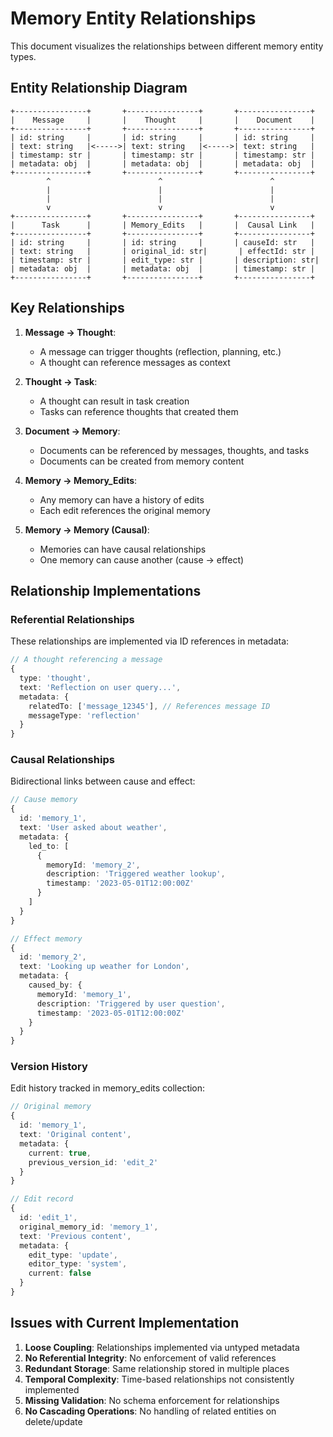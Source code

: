 # Memory Entity Relationships

This document visualizes the relationships between different memory entity types.

## Entity Relationship Diagram

```
+----------------+       +----------------+       +----------------+
|    Message     |       |    Thought     |       |    Document    |
+----------------+       +----------------+       +----------------+
| id: string     |       | id: string     |       | id: string     |
| text: string   |<----->| text: string   |<----->| text: string   |
| timestamp: str |       | timestamp: str |       | timestamp: str |
| metadata: obj  |       | metadata: obj  |       | metadata: obj  |
+----------------+       +----------------+       +----------------+
        ^                        ^                        ^
        |                        |                        |
        |                        |                        |
        v                        v                        v
+----------------+       +----------------+       +----------------+
|      Task      |       | Memory_Edits   |       |  Causal Link   |
+----------------+       +----------------+       +----------------+
| id: string     |       | id: string     |       | causeId: str   |
| text: string   |       | original_id: str|       | effectId: str |
| timestamp: str |       | edit_type: str |       | description: str|
| metadata: obj  |       | metadata: obj  |       | timestamp: str |
+----------------+       +----------------+       +----------------+
```

## Key Relationships

1. **Message → Thought**:
   - A message can trigger thoughts (reflection, planning, etc.)
   - A thought can reference messages as context

2. **Thought → Task**:
   - A thought can result in task creation
   - Tasks can reference thoughts that created them

3. **Document → Memory**:
   - Documents can be referenced by messages, thoughts, and tasks
   - Documents can be created from memory content

4. **Memory → Memory_Edits**:
   - Any memory can have a history of edits
   - Each edit references the original memory

5. **Memory → Memory (Causal)**:
   - Memories can have causal relationships
   - One memory can cause another (cause → effect)

## Relationship Implementations

### Referential Relationships

These relationships are implemented via ID references in metadata:

```typescript
// A thought referencing a message
{
  type: 'thought',
  text: 'Reflection on user query...',
  metadata: {
    relatedTo: ['message_12345'], // References message ID
    messageType: 'reflection'
  }
}
```

### Causal Relationships

Bidirectional links between cause and effect:

```typescript
// Cause memory
{
  id: 'memory_1',
  text: 'User asked about weather',
  metadata: {
    led_to: [
      {
        memoryId: 'memory_2',
        description: 'Triggered weather lookup',
        timestamp: '2023-05-01T12:00:00Z'
      }
    ]
  }
}

// Effect memory
{
  id: 'memory_2',
  text: 'Looking up weather for London',
  metadata: {
    caused_by: {
      memoryId: 'memory_1',
      description: 'Triggered by user question',
      timestamp: '2023-05-01T12:00:00Z'
    }
  }
}
```

### Version History

Edit history tracked in memory_edits collection:

```typescript
// Original memory
{
  id: 'memory_1',
  text: 'Original content',
  metadata: {
    current: true,
    previous_version_id: 'edit_2'
  }
}

// Edit record
{
  id: 'edit_1',
  original_memory_id: 'memory_1',
  text: 'Previous content',
  metadata: {
    edit_type: 'update',
    editor_type: 'system',
    current: false
  }
}
```

## Issues with Current Implementation

1. **Loose Coupling**: Relationships implemented via untyped metadata
2. **No Referential Integrity**: No enforcement of valid references
3. **Redundant Storage**: Same relationship stored in multiple places
4. **Temporal Complexity**: Time-based relationships not consistently implemented
5. **Missing Validation**: No schema enforcement for relationships
6. **No Cascading Operations**: No handling of related entities on delete/update 